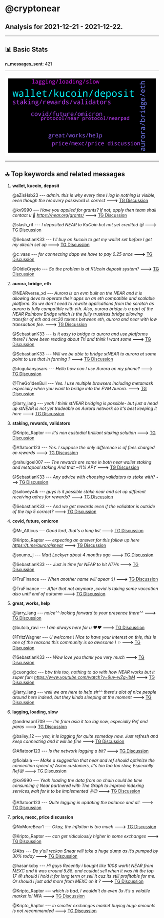 # **@cryptonear**
 ## Analysis for **2021-12-21** - **2021-12-22**.

---

## 📊 **Basic Stats**

**n_messages_sent**: 421

---
![wordcloud](cryptonear_1Days_wordcloud.png)

---


## 🔝 **Top keywords and related messages**

1. **wallet, kucoin, deposit**

    @aZisHsb23 --- *admin. this is why every time I log in nothing is visible, even though the recovery password is correct* **--->** [TG Discussion](https://t.me/cryptonear/245928)

    @kv9990 --- *Have you applied for grants? If not, apply then team shall contact u 👀 https://near.org/grants/* **--->** [TG Discussion](https://t.me/cryptonear/246836)

    @slash_rif --- *I deposited NEAR to KuCoin but not yet credited 😒* **--->** [TG Discussion](https://t.me/cryptonear/245918)

    @SebastianK33 --- *I'll buy on kucoin to get my wallet set before I get my okcoin set up* **--->** [TG Discussion](https://t.me/cryptonear/246013)

    @c_vaas --- *for connecting dapp we have to pay 0.25 once* **--->** [TG Discussion](https://t.me/cryptonear/246469)

    @OldieCrypto --- *So the problem is at KUcoin deposit system?* **--->** [TG Discussion](https://t.me/cryptonear/246200)

2. **aurora, bridge, eth**

    @NEARverse_xd --- *Aurora is an evm built on the NEAR and it is allowing devs to operate their apps on an eth compatible and scalable platform. So we don't need to rewrite applications from the scratch as aurora is fully compatible with eth. Also, aurora bridge is a part of the NEAR Rainbow Bridge which is the fully trustless bridge allowing transfer of eth and erc20 tokens between eth, aurora and near with low transaction fee.* **--->** [TG Discussion](https://t.me/cryptonear/246973)

    @SebastianK33 --- *Is it easy to bridge to aurora and use platforms there? I have been reading about Tri and think I want some* **--->** [TG Discussion](https://t.me/cryptonear/246752)

    @SebastianK33 --- *Will we be able to bridge stNEAR to aurora at some point to use that in farming ?* **--->** [TG Discussion](https://t.me/cryptonear/246776)

    @dogukanyasars --- *Hello how can I use Aurora on my phone?* **--->** [TG Discussion](https://t.me/cryptonear/246155)

    @TheGo1denBull --- *Yes. I use multiple browsers including metamask especially when you want to bridge into the EVM Aurora.* **--->** [TG Discussion](https://t.me/cryptonear/246046)

    @larry_lang --- *yeah i think stNEAR bridging is possible- but just a head up stNEAR is not yet tradeable on Aurora network so it's best keeping it here* **--->** [TG Discussion](https://t.me/cryptonear/246777)

3. **staking, rewards, validators**

    @Kripto_Raptor --- *it's non custodial brilliant staking solution* **--->** [TG Discussion](https://t.me/cryptonear/246489)

    @Aflatoon123 --- *Yes. I suppose the only difference is of fees charged on rewards* **--->** [TG Discussion](https://t.me/cryptonear/246410)

    @rahulgoel007 --- *The rewards are same in both near wallet staking and metapool staking And that ~11% APY* **--->** [TG Discussion](https://t.me/cryptonear/246478)

    @SebastianK33 --- *Any advice with choosing validators to stake with?* **--->** [TG Discussion](https://t.me/cryptonear/246033)

    @solovey4ik --- *guys is it possible stake near and set up different  receiving adres for rewards?* **--->** [TG Discussion](https://t.me/cryptonear/246601)

    @SebastianK33 --- *And we get rewards even if the validator is outside of the top 5 correct?* **--->** [TG Discussion](https://t.me/cryptonear/246409)

4. **covid, future, omicron**

    @Mr_Atticus --- *Good lord, that's a long list* **--->** [TG Discussion](https://t.me/cryptonear/247112)

    @Kripto_Raptor --- *expecting an answer for this follow up here https://t.me/auroraisnear* **--->** [TG Discussion](https://t.me/cryptonear/246634)

    @soumo_j --- *Matt Lockyer about 4 months ago* **--->** [TG Discussion](https://t.me/cryptonear/246525)

    @SebastianK33 --- *Just in time for NEAR to hit ATHs* **--->** [TG Discussion](https://t.me/cryptonear/246788)

    @TruFinance --- *When another  name will apear :))* **--->** [TG Discussion](https://t.me/cryptonear/246093)

    @TruFinance --- *After that not anymore ,covid is taking some vaccation also until end of autumm* **--->** [TG Discussion](https://t.me/cryptonear/246092)

5. **great, works, help**

    @larry_lang --- *noice^^  looking forward  to your presence there^^* **--->** [TG Discussion](https://t.me/cryptonear/246787)

    @butola_ravi --- *I am always here for u ♥️♥️* **--->** [TG Discussion](https://t.me/cryptonear/246134)

    @FritzWagner --- *U welcome ! Nice to have your interest on this, this is one of the reasons this community is so awesome ! ✨* **--->** [TG Discussion](https://t.me/cryptonear/246679)

    @SebastianK33 --- *Wow love you thank you very much* **--->** [TG Discussion](https://t.me/cryptonear/246756)

    @cuongdcc --- *btw this too, nothing to do with how NEAR works but it super fun: https://www.youtube.com/watch?v=6uv-wZg-ibM* **--->** [TG Discussion](https://t.me/cryptonear/245951)

    @larry_lang --- *well we are here to help sir^^ there's alot of nice people around here indeed, but they kinda sleeping at the moment* **--->** [TG Discussion](https://t.me/cryptonear/246789)

6. **lagging, loading, slow**

    @andreapn1709 --- *I'm from asia it too lag now, especially Ref and paras* **--->** [TG Discussion](https://t.me/cryptonear/247323)

    @bailey_12 --- *yea, it is lagging for quite someday now. Just refresh and keep connecting and it will be fine* **--->** [TG Discussion](https://t.me/cryptonear/246216)

    @Aflatoon123 --- *Is the network lagging a bit?* **--->** [TG Discussion](https://t.me/cryptonear/247287)

    @fiolalala --- *Make a suggestion that near and ref should optimize the connection speed of Asian customers, it's too too too slow,  Especially Ref😐* **--->** [TG Discussion](https://t.me/cryptonear/247106)

    @kv9990 --- *Yeah loading the data from on chain could be time consuming :) Near partnered with The Graph to improve indexing services,wait for it to be implemented ✌️😉* **--->** [TG Discussion](https://t.me/cryptonear/247335)

    @Aflatoon123 --- *Quite lagging in updating the balance and all.* **--->** [TG Discussion](https://t.me/cryptonear/247297)

7. **price, mexc, price discussion**

    @NoMoreBear1 --- *Okay, the inflation is too much* **--->** [TG Discussion](https://t.me/cryptonear/246455)

    @Kripto_Raptor --- *can get ridiculously higher in some exchanges* **--->** [TG Discussion](https://t.me/cryptonear/245996)

    @Abs --- *Do y’all reckon $near will take a huge dump as it’s pumped by 30% today* **--->** [TG Discussion](https://t.me/cryptonear/247180)

    @hasankcby --- *Hi guys Recently i bought like 100$ worht NEAR from MEXC and it was around 5.88. and couldnt sell when it was hit the top 17 😢  should i hold it for long term or sell it cuz its still profitable for me. Or should i just add more from MEXC on it ?* **--->** [TG Discussion](https://t.me/cryptonear/246419)

    @Kripto_Raptor --- *which is bad, I wouldn't do even 3x it's a volatile market lol NFA* **--->** [TG Discussion](https://t.me/cryptonear/246011)

    @Kripto_Raptor --- *in smaller exchanges market buying huge amounts is not recommended* **--->** [TG Discussion](https://t.me/cryptonear/245993)

